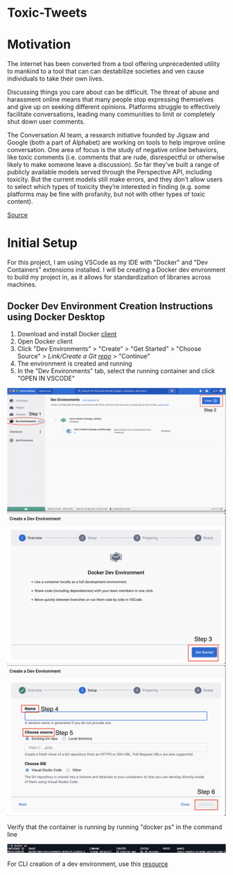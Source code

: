 # Toxic-Tweets

<h1>Motivation</h1>
<p>The internet has been converted from a tool offering unprecedented utility to mankind to a tool that can can destabilize societies and ven cause individuals to take their own lives.

Discussing things you care about can be difficult. The threat of abuse and harassment online means that many people stop expressing themselves and give up on seeking different opinions. Platforms struggle to effectively facilitate conversations, leading many communities to limit or completely shut down user comments.

The Conversation AI team, a research initiative founded by Jigsaw and Google (both a part of Alphabet) are working on tools to help improve online conversation. One area of focus is the study of negative online behaviors, like toxic comments (i.e. comments that are rude, disrespectful or otherwise likely to make someone leave a discussion). So far they’ve built a range of publicly available models served through the Perspective API, including toxicity. But the current models still make errors, and they don’t allow users to select which types of toxicity they’re interested in finding (e.g. some platforms may be fine with profanity, but not with other types of toxic content).</p>

<a href="https://pantelis.github.io/artificial-intelligence/aiml-common/projects/nlp/finetuning-language-models-tweets/index.html">Source</a>
<h1>Initial Setup</h1>

<p>For this project, I am using VSCode as my IDE with "Docker" and "Dev Containers" extensions installed. I will be creating a Docker dev envronment to build my project in, as it allows for standardization of libraries across machines.</p>

<h2>Docker Dev Environment Creation Instructions using Docker Desktop</h2>
<ol>
    <li>Download and install Docker <a href="https://www.docker.com/">client</a></li>
    <li>Open Docker client</li>
    <li>Click "Dev Environments" > "Create" > "Get Started" > "Choose Source" > <i>Link/Create a Git <a href="https://github.com/Junming-Qiu/Toxic-Tweets.git">repo</a></i> > "Continue"</li>
    <li>The environment is created and running</li>
    <li>In the "Dev Environments" tab, select the running container and click "OPEN IN VSCODE"</li>
</ol>
<img src="./Documentation/end_result.png"/>
<img src="./Documentation/step3.png"/>
<img src="./Documentation/config.png"/>
<p>Verify that the container is running by running "docker ps" in the command line</p>
<img src="./Documentation/terminal.png"/>
<p>For CLI creation of a dev environment, use this <a href="https://docs.docker.com/desktop/dev-environments/set-up/">resource</a></p>

<h2></h2>


